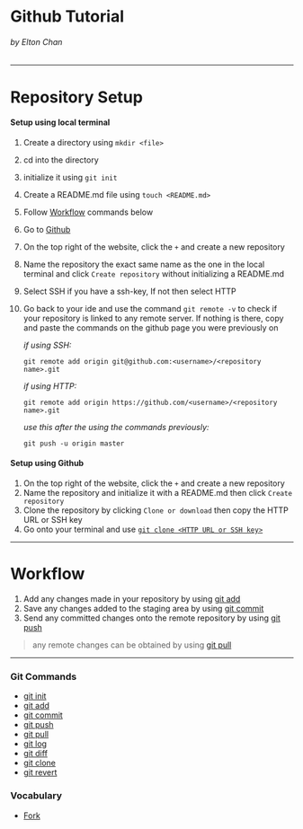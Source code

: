# Github Tutorial
###### *by Elton Chan*
---
# Repository Setup
#### Setup using local terminal
1. Create a directory using `mkdir <file>`
2. cd into the directory
3. initialize it using `git init`
4. Create a README.md file using `touch <README.md>`
5. Follow [Workflow](#Workflow) commands below
6. Go to [Github](github.com)
7. On the top right of the website, click the `+` and create a new repository
8. Name the repository the exact same name as the one in the local terminal and click `Create repository` without initializing a README.md
9. Select SSH if you have a ssh-key, If not then select HTTP
10. Go back to your ide and use the command `git remote -v` to check if your repository is linked to any remote server. If nothing is there, copy and paste the commands on the github page you were previously on

    *if using SSH:*

    `git remote add origin git@github.com:<username>/<repository name>.git`

    *if using HTTP:*

    `git remote add origin https://github.com/<username>/<repository name>.git`

    *use this after the using the commands previously:*

    `git push -u origin master`

#### Setup using Github
1. On the top right of the website, click the `+` and create a new repository
2. Name the repository and initialize it with a README.md then click `Create repository`
3. Clone the repository by clicking `Clone or download` then copy the HTTP URL or SSH key
4. Go onto your terminal and use [`git clone <HTTP URL or SSH key>`](commands/git-clone.md)

---
# Workflow
1. Add any changes made in your repository by using [git add](commands/git-add.md)
2. Save any changes added to the staging area by using [git commit](commands/git-commit.md)
3. Send any committed changes onto the remote repository by using [git push](commands/git-push.md)
> any remote changes can be obtained by using [git pull](commands/git-pull.md)

---
### Git Commands
* [git init](commands/git-init.md)
* [git add](commands/git-add.md)
* [git commit](commands/git-commit.md)
* [git push](commands/git-push.md)
* [git pull](commands/git-pull.md)
* [git log](commands/git-log.md)
* [git diff](commands/git-diff.md)
* [git clone](commands/git-clone.md)
* [git revert](commands/git-revert.md)

### Vocabulary
* [Fork](vocabulary/fork.md)
